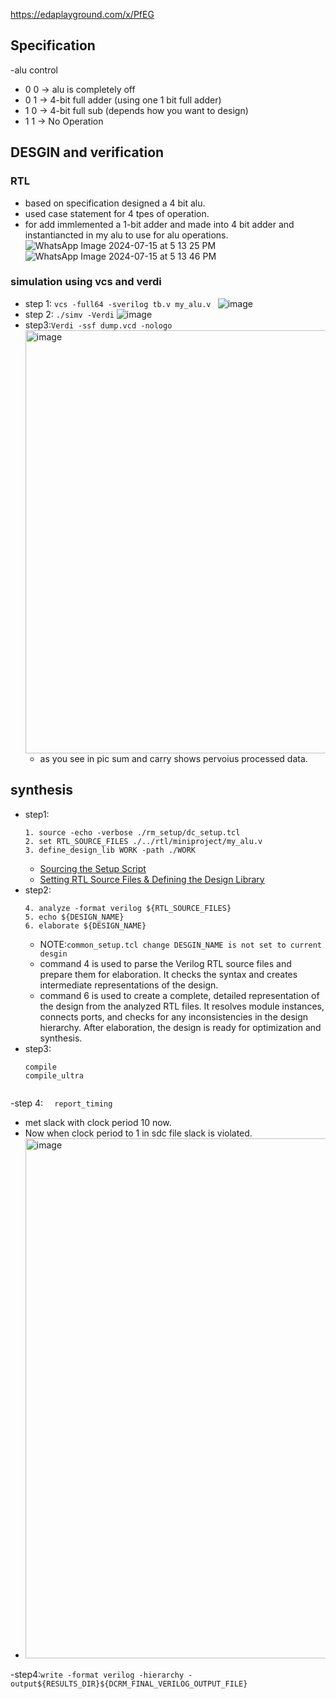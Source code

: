 https://edaplayground.com/x/PfEG
## Specification
-alu control
  - 0	0  ->	alu is completely off
  - 0	1  ->	4-bit full adder (using one 1 bit full adder)
  - 1	0  ->	4-bit full sub (depends how you want to design)
  - 1	1  ->	No Operation
## DESGIN and verification
### RTL
- based on specification designed a 4 bit alu.
- used case statement for 4 tpes of operation.
- for add immlemented a 1-bit adder and made into 4 bit adder and instantiancted in my alu to use for alu operations.
  ![WhatsApp Image 2024-07-15 at 5 13 25 PM](https://github.com/user-attachments/assets/6a38c55e-3187-4d1b-baac-d794ab8cebe9)
  ![WhatsApp Image 2024-07-15 at 5 13 46 PM](https://github.com/user-attachments/assets/a4c29e6c-da7f-4cfe-bb3a-e18fbc9df623)

### simulation using vcs and verdi
- step 1: ```vcs -full64 -sverilog tb.v my_alu.v ```
  ![image](https://github.com/user-attachments/assets/769d933e-7466-4bc9-88d4-7042f8a99370)
- step 2: ```./simv -Verdi```
  ![image](https://github.com/user-attachments/assets/42458a30-0e95-459a-85ba-7e85a7e09f2e)
- step3:```Verdi -ssf dump.vcd -nologo ```
  <img width="677" alt="image" src="https://github.com/user-attachments/assets/52961719-a9bc-4a0f-a503-6c148ea84ae0">
  - as you see in pic sum and carry shows pervoius processed data.


## synthesis
- step1:
  ```
  1. source -echo -verbose ./rm_setup/dc_setup.tcl
  2. set RTL_SOURCE_FILES ./../rtl/miniproject/my_alu.v
  3. define_design_lib WORK -path ./WORK
  ```
  - [Sourcing the Setup Script](referencen/1.png)
  - [Setting RTL Source Files & Defining the Design Library]()
- step2:
  ```
  4. analyze -format verilog ${RTL_SOURCE_FILES}
  5. echo ${DESIGN_NAME}
  6. elaborate ${DESIGN_NAME}

  ```
  - NOTE:```common_setup.tcl change DESGIN_NAME is not set to current desgin ```
  - command 4 is used to parse the Verilog RTL source files and prepare them for elaboration. It checks the syntax and creates intermediate representations of the design.
  - command 6  is used to create a complete, detailed representation of the design from the analyzed RTL files. It resolves module instances, connects ports, and checks for any inconsistencies in the design hierarchy. After elaboration, the design is ready for optimization and synthesis.
- step3:
  ```
  compile
  compile_ultra


  ```
-step 4: ```  report_timing```
  - met slack with clock period 10 now.
  - Now when  clock period to 1 in sdc file slack is violated.
  - <img width="832" alt="image" src="https://github.com/user-attachments/assets/4dbd2ca3-f3a9-4570-a577-95611d089afe">

-step4:```write -format verilog -hierarchy -output${RESULTS_DIR}${DCRM_FINAL_VERILOG_OUTPUT_FILE}```







